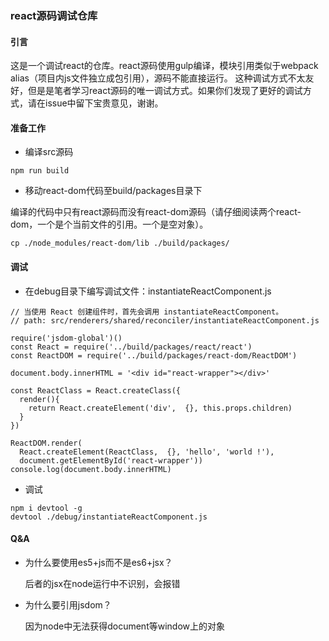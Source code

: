 ### react源码调试仓库

#### 引言

这是一个调试react的仓库。react源码使用gulp编译，模块引用类似于webpack alias（项目内js文件独立成包引用），源码不能直接运行。
这种调试方式不太友好，但是是笔者学习react源码的唯一调试方式。如果你们发现了更好的调试方式，请在issue中留下宝贵意见，谢谢。

#### 准备工作
- 编译src源码
```
npm run build
```

- 移动react-dom代码至build/packages目录下

编译的代码中只有react源码而没有react-dom源码（请仔细阅读两个react-dom，一个是个当前文件的引用。一个是空对象）。
```
cp ./node_modules/react-dom/lib ./build/packages/
```

#### 调试
- 在debug目录下编写调试文件：instantiateReactComponent.js

```
// 当使用 React 创建组件时，首先会调用 instantiateReactComponent。
// path: src/renderers/shared/reconciler/instantiateReactComponent.js

require('jsdom-global')()
const React = require('../build/packages/react/react')
const ReactDOM = require('../build/packages/react-dom/ReactDOM')

document.body.innerHTML = '<div id="react-wrapper"></div>'

const ReactClass = React.createClass({
  render(){
    return React.createElement('div',  {}, this.props.children)
  }
})

ReactDOM.render(
  React.createElement(ReactClass,  {}, 'hello', 'world !'),
  document.getElementById('react-wrapper'))
console.log(document.body.innerHTML)
```

- 调试
```
npm i devtool -g
devtool ./debug/instantiateReactComponent.js
```

#### Q&A
  - 为什么要使用es5+js而不是es6+jsx？

    后者的jsx在node运行中不识别，会报错
  - 为什么要引用jsdom？

    因为node中无法获得document等window上的对象
